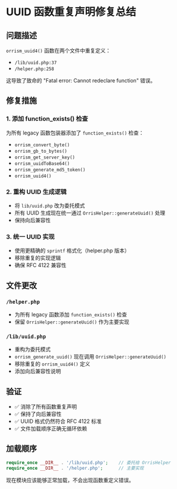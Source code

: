 # UUID 函数重复声明修复总结

## 问题描述
`orrism_uuid4()` 函数在两个文件中重复定义：
- `/lib/uuid.php:37`
- `/helper.php:258`

这导致了致命的 "Fatal error: Cannot redeclare function" 错误。

## 修复措施

### 1. 添加 function_exists() 检查
为所有 legacy 函数包装器添加了 `function_exists()` 检查：
- `orrism_convert_byte()`
- `orrism_gb_to_bytes()`
- `orrism_get_server_key()`
- `orrism_uuidToBase64()`
- `orrism_generate_md5_token()`
- `orrism_uuid4()`

### 2. 重构 UUID 生成逻辑
- 将 `lib/uuid.php` 改为委托模式
- 所有 UUID 生成现在统一通过 `OrrisHelper::generateUuid()` 处理
- 保持向后兼容性

### 3. 统一 UUID 实现
- 使用更精确的 `sprintf` 格式化（helper.php 版本）
- 移除重复的实现逻辑
- 确保 RFC 4122 兼容性

## 文件更改

### `/helper.php`
- 为所有 legacy 函数添加 `function_exists()` 检查
- 保留 `OrrisHelper::generateUuid()` 作为主要实现

### `/lib/uuid.php`
- 重构为委托模式
- `orrism_generate_uuid()` 现在调用 `OrrisHelper::generateUuid()`
- 移除重复的 `orrism_uuid4()` 定义
- 添加向后兼容性说明

## 验证
- ✅ 消除了所有函数重复声明
- ✅ 保持了向后兼容性
- ✅ UUID 格式仍然符合 RFC 4122 标准
- ✅ 文件加载顺序正确无循环依赖

## 加载顺序
```php
require_once __DIR__ . '/lib/uuid.php';    // 委托给 OrrisHelper
require_once __DIR__ . '/helper.php';      // 主要实现
```

现在模块应该能够正常加载，不会出现函数重定义错误。